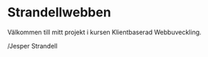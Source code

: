 Strandellwebben
===============

Välkommen till mitt projekt i kursen Klientbaserad Webbuveckling.

/Jesper Strandell
